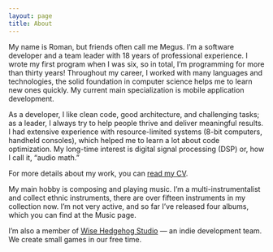 ```yaml
---
layout: page
title: About
---
```


My name is Roman, but friends often call me Megus. I’m a software developer and a team leader with 18 years of professional experience. I wrote my first program when I was six, so in total, I’m programming for more than thirty years! Throughout my career, I worked with many languages and technologies, the solid foundation in computer science helps me to learn new ones quickly. My current main specialization is mobile application development.

As a developer, I like clean code, good architecture, and challenging tasks; as a leader, I always try to help people thrive and deliver meaningful results. I had extensive experience with resource-limited systems (8-bit computers, handheld consoles), which helped me to learn a lot about code optimization. My long-time interest is digital signal processing (DSP) or, how I call it, “audio math.”

For more details about my work, you can [read my CV](/files/Roman_Petrov_CV.pdf).

My main hobby is composing and playing music. I’m a multi-instrumentalist and collect ethnic instruments, there are over fifteen instruments in my collection now. I’m not very active, and so far I’ve released four albums, which you can find at the Music page.

I’m also a member of [Wise Hedgehog Studio](https://wisehedgehog.studio) — an indie development team. We create small games in our free time.

